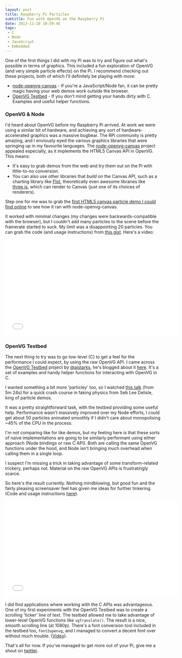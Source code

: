 ```yaml
---
layout: post
title: Raspberry Pi Particles
subtitle: Fun with OpenVG on the Raspberry Pi
date: 2013-11-28 10:59:45
tags:
 - C
 - Node
 - JavaScript
 - Embedded
---
```


One of the first things I did with my Pi was to try and figure out what's possible in terms of graphics. This included a fun exploration of OpenVG (and very simple particle effects) on the Pi. I recommend checking out these projects, both of which I'll definitely be playing with more:

 * [node-openvg-canvas](https://github.com/luismreis/node-openvg-canvas) - If you're a JavaScript/Node fan, it can be pretty magic having your web demos work outside the browser.
 * [OpenVG Testbed](https://github.com/ajstarks/openvg) - If you don't mind getting your hands dirty with C. Examples and useful helper functions.

### OpenVG & Node

I'd heard about OpenVG before my Raspberry Pi arrived. At work we were using a similar bit of hardware, and achieving any sort of hardware-accelerated graphics was a massive bugbear. The RPi community is pretty amazing, and I enviously eyed the various graphics libraries that were springing up in my favourite languages. The [node-openvg-canvas](https://github.com/luismreis/node-openvg-canvas) project appealed especially, as it implements the HTML5 Canvas API in OpenVG. This means:

 * It's easy to grab demos from the web and try them out on the Pi with little-to-no conversion.
 * You can also use other libraries that *build on* the Canvas API, such as a charting library like [Flot](http://www.flotcharts.org/), theoretically even awesome libraries like [three.js](https://github.com/mrdoob/three.js/), which can render to Canvas (just one of its choices of renderers).

Step one for me was to grab the [first HTML5 canvas particle demo I could find online](http://thecodeplayer.com/walkthrough/make-a-particle-system-in-html5-canvas) to see how it ran with node-openvg-canvas.

It worked with minimal changes (my changes were backwards-compatible with the browser), but I couldn't add many particles to the scene before the framerate started to suck. My limit was a disappointing 20 particles. You can grab the code (and usage instructions) from [this gist](https://gist.github.com/nilliams/7213740#file-node-openvg-particles-js). Here's a video:

<iframe width="560" height="315" src="//www.youtube.com/embed/N8_oFIu5KwY" frameborder="0" allowfullscreen></iframe>


### OpenVG Testbed

The next thing to try was to go low-level (C) to get a feel for the performance I could expect, by using the raw OpenVG API. I came across the [OpenVG Testbed](https://github.com/ajstarks/openvg) project by [@ajstarks](https://twitter.com/ajstarks), he's blogged about it [here](http://mindchunk.blogspot.co.uk/2012/09/openvg-on-raspberry-pi.html). It's a set of examples and handy helper functions for interacting with OpenVG in C.

I wanted something a bit more 'particley' too, so I watched [this talk](http://www.youtube.com/watch?v=UCuVjPpExoQ&t=00h05m24s) (from 5m 24s) for a quick crash course in faking physics from Seb Lee Delisle, king of particle demos.

It was a pretty straightforward task, with the testbed providing some useful help. Performance wasn't massively improved over my Node efforts, I could get about 50 particles animated smoothly if I didn't care about monopolising ~45% of the CPU in the process.

I'm not comparing like for like demos, but my feeling here is that these sorts of naive implementations are going to be similarly performant using either approach (Node bindings or raw C API). Both are calling the same OpenVG functions under the hood, and Node isn't bringing much overhead when calling them in a single loop.

I suspect I'm missing a trick in taking advantage of some transform-related trickery, perhaps not. Material on the raw OpenVG APIs is frustratingly scarce.

So here's the result currently. Nothing mindblowing, but good fun and the fairly pleasing screensaver feel has given me ideas for further tinkering. (Code and usage instructions [here](https://gist.github.com/nilliams/7705819)).

<iframe width="560" height="315" src="//www.youtube.com/embed/w6mHtbFF9hs" frameborder="0" allowfullscreen></iframe>

I did find applications where working with the C APIs was advantageous. One of my first experiments with the OpenVG Testbed was to create a scrolling 'ticker' line of text. The testbed allowed me to take advantage of lower-level OpenVG functions like `vgTranslate()`. The result is a nice, smooth scrolling line (at 1080p). There's a font conversion tool included in the testbed too, `font2openvg`, and I managed to convert a decent font over without much trouble. ([Video](http://www.youtube.com/watch?v=LJSKtFRr8i8)).

That's all for now. If you've managed to get more out of your Pi, give me a shout on [twitter](http://twitter.com/nickwuh).